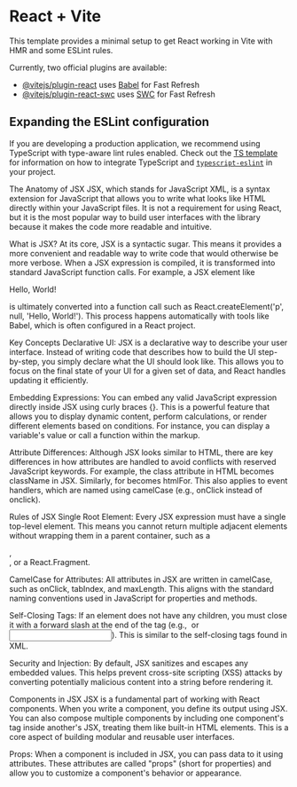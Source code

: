 # React + Vite

This template provides a minimal setup to get React working in Vite with HMR and some ESLint rules.

Currently, two official plugins are available:

- [@vitejs/plugin-react](https://github.com/vitejs/vite-plugin-react/blob/main/packages/plugin-react) uses [Babel](https://babeljs.io/) for Fast Refresh
- [@vitejs/plugin-react-swc](https://github.com/vitejs/vite-plugin-react/blob/main/packages/plugin-react-swc) uses [SWC](https://swc.rs/) for Fast Refresh

## Expanding the ESLint configuration

If you are developing a production application, we recommend using TypeScript with type-aware lint rules enabled. Check out the [TS template](https://github.com/vitejs/vite/tree/main/packages/create-vite/template-react-ts) for information on how to integrate TypeScript and [`typescript-eslint`](https://typescript-eslint.io) in your project.

The Anatomy of JSX
JSX, which stands for JavaScript XML, is a syntax extension for JavaScript that allows you to write what looks like HTML directly within your JavaScript files. It is not a requirement for using React, but it is the most popular way to build user interfaces with the library because it makes the code more readable and intuitive.

What is JSX?
At its core, JSX is a syntactic sugar. This means it provides a more convenient and readable way to write code that would otherwise be more verbose. When a JSX expression is compiled, it is transformed into standard JavaScript function calls. For example, a JSX element like <p>Hello, World!</p> is ultimately converted into a function call such as React.createElement('p', null, 'Hello, World!'). This process happens automatically with tools like Babel, which is often configured in a React project.

Key Concepts
Declarative UI: JSX is a declarative way to describe your user interface. Instead of writing code that describes how to build the UI step-by-step, you simply declare what the UI should look like. This allows you to focus on the final state of your UI for a given set of data, and React handles updating it efficiently.

Embedding Expressions: You can embed any valid JavaScript expression directly inside JSX using curly braces {}. This is a powerful feature that allows you to display dynamic content, perform calculations, or render different elements based on conditions. For instance, you can display a variable's value or call a function within the markup.

Attribute Differences: Although JSX looks similar to HTML, there are key differences in how attributes are handled to avoid conflicts with reserved JavaScript keywords. For example, the class attribute in HTML becomes className in JSX. Similarly, for becomes htmlFor. This also applies to event handlers, which are named using camelCase (e.g., onClick instead of onclick).

Rules of JSX
Single Root Element: Every JSX expression must have a single top-level element. This means you cannot return multiple adjacent elements without wrapping them in a parent container, such as a <div>, <section>, or a React.Fragment.

CamelCase for Attributes: All attributes in JSX are written in camelCase, such as onClick, tabIndex, and maxLength. This aligns with the standard naming conventions used in JavaScript for properties and methods.

Self-Closing Tags: If an element does not have any children, you must close it with a forward slash at the end of the tag (e.g., <img /> or <input />). This is similar to the self-closing tags found in XML.

Security and Injection: By default, JSX sanitizes and escapes any embedded values. This helps prevent cross-site scripting (XSS) attacks by converting potentially malicious content into a string before rendering it.

Components in JSX
JSX is a fundamental part of working with React components. When you write a component, you define its output using JSX. You can also compose multiple components by including one component's tag inside another's JSX, treating them like built-in HTML elements. This is a core aspect of building modular and reusable user interfaces.

Props: When a component is included in JSX, you can pass data to it using attributes. These attributes are called "props" (short for properties) and allow you to customize a component's behavior or appearance.
